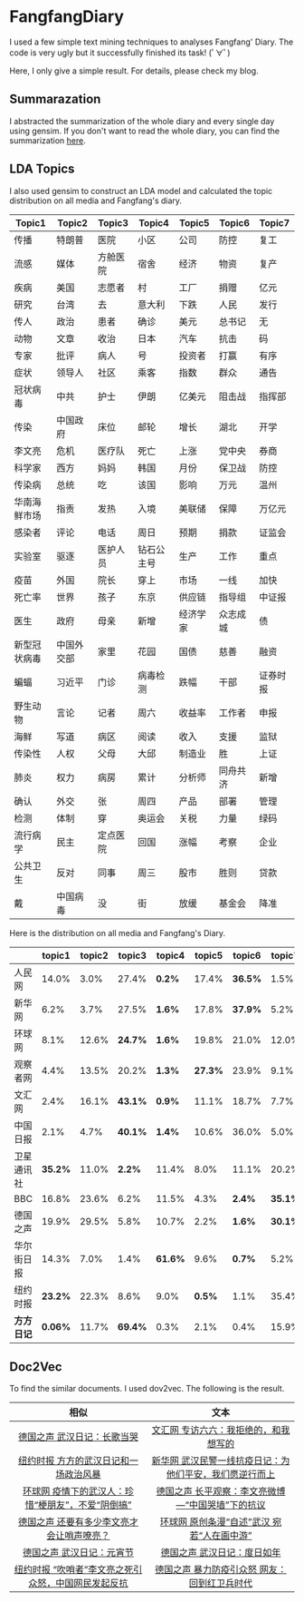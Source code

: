 # FangfangDiary
I used a few simple text mining techniques to analyses Fangfang' Diary. The code is very ugly but it successfully finished its task! (ﾟ∀ﾟ)

Here, I only give a simple result. For details, please check my blog[]().

## Summarazation

I abstracted the summarization of the whole diary and every single day using gensim. If you don't want to read the whole diary, you can find the summarization [here](https://github.com/procedure2012/fangfangDiary/blob/master/data/fangfangAbstract.txt).
## LDA Topics

I also used gensim to construct an LDA model and calculated the topic distribution on all media and Fangfang's diary.

|Topic1|Topic2|Topic3|Topic4|Topic5|Topic6|Topic7|
|--|--|--|--|--|--|--|
|传播      |特朗普    |医院|小区|公司|防控|复工|
|流感      |媒体      |方舱医院|宿舍|经济|物资|复产|
|疾病      |美国      |志愿者|村|工厂|捐赠|亿元|
|研究      |台湾      |去|意大利|下跌|人民|发行|
|传人      |政治      |患者|确诊|美元|总书记|无|
|动物      |文章      |收治|日本|汽车|抗击|码|
|专家      |批评      |病人|号|投资者|打赢|有序|
|症状      |领导人    |社区|乘客|指数|群众|通告|
|冠状病毒   |中共     |护士|伊朗|亿美元|阻击战|指挥部|
|传染      |中国政府  |床位|邮轮|增长|湖北|开学|
|李文亮     |危机     |医疗队|死亡|上涨|党中央|券商|
|科学家     |西方     |妈妈|韩国|月份|保卫战|防控|
|传染病     |总统     |吃|该国|影响|万元|温州|
|华南海鲜市场|指责     |发热|入境|美联储|保障|万亿元|
|感染者     |评论     |电话|周日|预期|捐款|证监会|
|实验室     |驱逐     |医护人员|钻石公主号|生产|工作|重点|
|疫苗       |外国     |院长 |穿上|市场|一线|加快|
|死亡率     |世界     |孩子    |东京|供应链|指导组|中证报|
|医生       |政府     |母亲    |新增|经济学家|众志成城|债|
|新型冠状病毒|中国外交部|家里   |花园|国债|慈善|融资|
|蝙蝠       |习近平    |门诊   |病毒检测|跌幅|干部|证券时报|
|野生动物   |言论      |记者   |周六|收益率|工作者|申报|
|海鲜       |写道      |病区   |阅读|收入|支援|监狱|
|传染性     |人权      |父母   |大邱|制造业|胜|上证|
|肺炎       |权力      |病房   |累计|分析师|同舟共济|新增|
|确认       |外交      |张     |周四|产品|部署|管理|
|检测       |体制      |穿     |奥运会|关税|力量|绿码|
|流行病学   |民主      |定点医院|回国|涨幅|考察|企业|
|公共卫生   |反对      |同事    |周三|股市|胜则|贷款|
|戴        |中国病毒   |没      |街|放缓|基金会|降准|

Here is the distribution on all media and Fangfang's Diary.

||topic1|topic2|topic3|topic4|topic5|topic6|topic7|
|--|--|--|--|--|--|--|--|
|人民网|14.0%| 3.0%| 27.4%| **0.2%**| 17.4%| **36.5%**| 1.5%|
|新华网|6.2%| 3.7%| 27.5%| **1.6%**| 17.8%| **37.9%**| 5.2%|
|环球网|8.1%| 12.6%| **24.7%**| **1.6%**| 19.8%| 21.0%| 12.0%|
|观察者网|4.4%| 13.5%| 20.2%| **1.3%**| **27.3%**| 23.9%| 9.1%|
|文汇网|2.4%| 16.1%| **43.1%**| **0.9%**| 11.1%| 18.7%| 7.7%|
|中国日报|2.1%| 4.7%| **40.1%**| **1.4%**| 10.6%| 36.0%| 5.0%|
|卫星通讯社|**35.2%**| 11.0%| **2.2%**| 11.4%| 8.0%| 11.1%| 20.2%|
|BBC|16.8%| 23.6%| 6.2%| 11.5%| 4.3%| **2.4%**| **35.1%**|
|德国之声|19.9%| 29.5%| 5.8%| 10.7%| 2.2%| **1.6%**| **30.1%**|
|华尔街日报|14.3%| 7.0%| 1.4%| **61.6%**| 9.6%| **0.7%**| 5.2%|
|纽约时报|**23.2%**| 22.3%| 8.6%| 9.0%| **0.5%**| 1.1%| 35.4%|
|**方方日记**|**0.06%**| 11.7%| **69.4%**| 0.3%| 2.1%| 0.4%| 15.9%|

## Doc2Vec

To find the similar documents. I used dov2vec. The following is the result.

|相似|文本|
|:--:|:--:|
|[德国之声 武汉日记：长歌当哭](https://www.dw.com/zh/%E6%AD%A6%E6%B1%89%E6%97%A5%E8%AE%B0%E9%95%BF%E6%AD%8C%E5%BD%93%E5%93%AD/a-52431933)|[文汇网 专访六六：我拒绝的，和我想写的](http://wenhui.whb.cn/zhuzhan/xinwen/20200309/331724.html)|
|[纽约时报 方方的武汉日记和一场政治风暴](https://cn.nytimes.com/china/20200415/coronavirus-china-fang-fang-author/)|[新华网 武汉民警一线抗疫日记：为他们平安，我们愿逆行而上](http://www.xinhuanet.com/politics/2020-01/31/c_1125515295.htm)|
|[环球网 疫情下的武汉人：珍惜“梗朋友”，不爱“阴倒搞”](https://society.huanqiu.com/article/9CaKrnKpON5)|[德国之声 长平观察：李文亮微博—“中国哭墙”下的抗议](https://www.dw.com/zh/%E9%95%BF%E5%B9%B3%E8%A7%82%E5%AF%9F%E6%9D%8E%E6%96%87%E4%BA%AE%E5%BE%AE%E5%8D%9A%E4%B8%AD%E5%9B%BD%E5%93%AD%E5%A2%99%E4%B8%8B%E7%9A%84%E6%8A%97%E8%AE%AE/a-52862102)|
|[德国之声 还要有多少李文亮才会让哨声嘹亮？](https://www.dw.com/zh/%E8%BF%98%E8%A6%81%E6%9C%89%E5%A4%9A%E5%B0%91%E6%9D%8E%E6%96%87%E4%BA%AE%E6%89%8D%E4%BC%9A%E8%AE%A9%E5%93%A8%E5%A3%B0%E5%98%B9%E4%BA%AE/a-52295308)|[环球网 原创条漫“自述”武汉 宛若“人在画中游”](https://cul.huanqiu.com/article/3xHQy52DrG1)|
|[德国之声 武汉日记：元宵节](https://www.dw.com/zh/%E6%AD%A6%E6%B1%89%E6%97%A5%E8%AE%B0%E5%85%83%E5%AE%B5%E8%8A%82/a-52311158)|[德国之声 武汉日记：度日如年](https://www.dw.com/zh/%E6%AD%A6%E6%B1%89%E6%97%A5%E8%AE%B0%E5%BA%A6%E6%97%A5%E5%A6%82%E5%B9%B4/a-52498004)|
|[纽约时报 “吹哨者”李文亮之死引众怒，中国网民发起反抗](https://cn.nytimes.com/china/20200208/china-coronavirus-doctor-death/)|[德国之声 暴力防疫引众怒 网友：回到红卫兵时代](https://www.dw.com/zh/%E6%9A%B4%E5%8A%9B%E9%98%B2%E7%96%AB%E5%BC%95%E4%BC%97%E6%80%92-%E7%BD%91%E5%8F%8B%E5%9B%9E%E5%88%B0%E7%BA%A2%E5%8D%AB%E5%85%B5%E6%97%B6%E4%BB%A3/a-52409071)|
